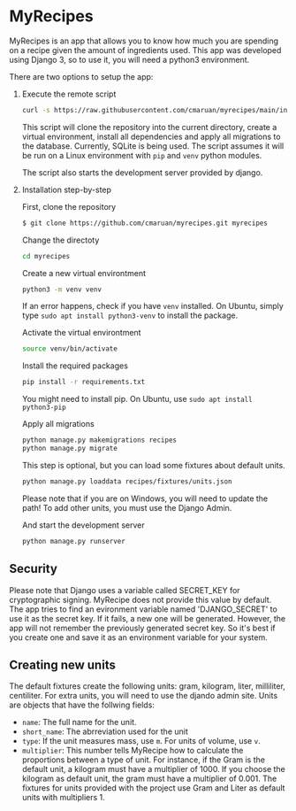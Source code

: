 # MyRecipes

MyRecipes is an app that allows you to know how much you are spending on a recipe given the amount of ingredients used. This app was developed using Django 3, so to use it, you will need a python3 environment. 

There are two options to setup the app:

1. Execute the remote script

    ```bash
    curl -s https://raw.githubusercontent.com/cmaruan/myrecipes/main/install.sh | bash -s
    ``` 

    This script will clone the repository into the current directory, create a virtual environment, install all dependencies and apply all migrations to the database. Currently, SQLite is being used. The script assumes it will be run on a Linux environment with `pip` and `venv` python modules.

    The script also starts the development server provided by django.

2. Installation step-by-step

    First, clone the repository

    ```bash
    $ git clone https://github.com/cmaruan/myrecipes.git myrecipes
    ```
    
    Change the directoty

    ```bash
    cd myrecipes
    ```

    Create a new virtual environtment
     ```bash
    python3 -m venv venv
    ```

    If an error happens, check if you have `venv` installed. On Ubuntu, simply type `sudo apt install python3-venv` to install the package.

    Activate the virtual environtment
     ```bash
    source venv/bin/activate
    ```

    Install the required packages
    
    ```bash
    pip install -r requirements.txt
    ```

    You might need to install pip. On Ubuntu, use `sudo apt install python3-pip`

    Apply all migrations


    ```bash
    python manage.py makemigrations recipes
    python manage.py migrate 
    ```

    This step is optional, but you can load some fixtures about default units.

    ```bash
    python manage.py loaddata recipes/fixtures/units.json
    ```
    Please note that if you are on Windows, you will need to update the path!
    To add other units, you must use the Django Admin.


    
    And start the development server

     ```bash
    python manage.py runserver
    ```

## Security

Please note that Django uses a variable called SECRET_KEY for cryptographic signing. MyRecipe does not provide this value by default. The app tries to find an evironment variable named 'DJANGO_SECRET' to use it as the secret key. If it fails, a new one will be generated. However, the app will not remember the previously generated secret key. So it's best if you create one and save it as an environment variable for your system.

## Creating new units

The default fixtures create the following units: gram, kilogram, liter, milliliter, centiliter. For extra units, you will need to use the djando admin site. Units are objects that have the follwing fields: 
- `name`: The full name for the unit.
- `short_name`: The abrreviation used for the unit
- `type`: If the unit measures mass, use `m`. For units of volume, use `v`.
- `multiplier`: This number tells MyRecipe how to calculate the proportions between a type of unit. For instance, if the Gram is the default unit, a kilogram must have a multiplier of 1000. If you choose the kilogram as default unit, the gram must have a multiplier of 0.001. The fixtures for units provided with the project use Gram and Liter as default units with multipliers 1.

